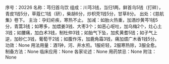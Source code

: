 序号：20226
名称：芎归首乌饮
组成：川芎3钱，当归1两，鲜首乌5钱（打碎），青皮1钱5分，草蔻仁1钱（研），柴胡6分，炒枳壳1钱5分，甘草8分。
出处：《慈航集》卷下。
主治：孕妇疟疾，寒热不止。
加减：如胎火热重，加酒炒黄芩1钱5分，青蒿3钱；如寒多，加煨姜3钱、大枣3个；如恶心呕吐，加乌梅2个，灶心土3钱；如腰痛，加白术3钱，制杜仲3钱；如胎气下坠，加炙黄耆5钱；如子气上逆，加砂仁3钱，葡萄干2钱；如腹作泻，加鹿角霜3钱，痛加煨广木香1钱5分。
功效：None
用法用量：酒1钟，河、井水煎。1服疟轻，2服寒热除，3服全愈。
制备方法：None
临床应用：None
各家论述：None
用药禁忌：None
附注：None
